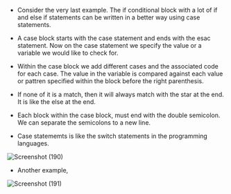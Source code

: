 * Consider the very last example. The if conditional block with a lot of if and else if statements can be written in a better way using case statements. 

* A case block starts with the case statement and ends with the esac statement. Now on the case statement we specify the value or a variable we would like to check for. 

* Within the case block we add different cases and the associated code for each case. The value in the variable is compared against each value or pattren specified within the block before the right parenthesis. 

* If none of it is a match, then it will always match with the star at the end. It is like the else at the end.

* Each block within the case block, must end with the double semicolon. We can separate the semicolons to a new line. 

* Case statememts is like the switch statements in the programming languages. 

![Screenshot (190)](https://github.com/NavedtheDev/DevOps-Learnings/assets/98219227/f807fa61-96da-41d4-af83-45b7236e9312)

* Another example,

![Screenshot (191)](https://github.com/NavedtheDev/DevOps-Learnings/assets/98219227/1cc277ff-7f3f-4a2d-8e23-47e50343ae67)
